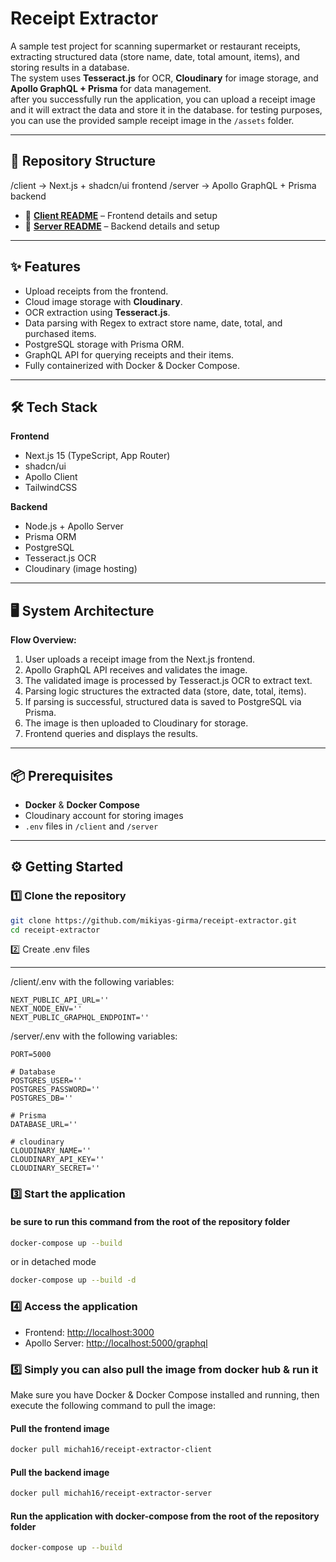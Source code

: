 # Receipt Extractor

A sample test project for scanning supermarket or restaurant receipts, extracting structured data (store name, date, total amount, items), and storing results in a database.  
The system uses **Tesseract.js** for OCR, **Cloudinary** for image storage, and **Apollo GraphQL + Prisma** for data management.  
after you successfully run the application, you can upload a receipt image and it will extract the data and store it in the database. for testing purposes, you can use the provided sample receipt image in the `/assets` folder.


---

## 📂 Repository Structure

/client → Next.js + shadcn/ui frontend
/server → Apollo GraphQL + Prisma backend


- 📄 **[Client README](./client/README.md)** – Frontend details and setup  
- 📄 **[Server README](./server/README.md)** – Backend details and setup  

---

## ✨ Features

- Upload receipts from the frontend.
- Cloud image storage with **Cloudinary**.
- OCR extraction using **Tesseract.js**.
- Data parsing with Regex to extract store name, date, total, and purchased items.
- PostgreSQL storage with Prisma ORM.
- GraphQL API for querying receipts and their items.
- Fully containerized with Docker & Docker Compose.

---

## 🛠 Tech Stack

**Frontend**
- Next.js 15 (TypeScript, App Router)
- shadcn/ui
- Apollo Client
- TailwindCSS

**Backend**
- Node.js + Apollo Server
- Prisma ORM
- PostgreSQL
- Tesseract.js OCR
- Cloudinary (image hosting)

---

## 🖥 System Architecture

<!-- The following diagram shows how the components interact: -->

<!-- ![System Architecture](./root_readme_architecture.png) -->

**Flow Overview:**
1. User uploads a receipt image from the Next.js frontend.
2. Apollo GraphQL API receives and validates the image.
3. The validated image is processed by Tesseract.js OCR to extract text.
4. Parsing logic structures the extracted data (store, date, total, items).
5. If parsing is successful, structured data is saved to PostgreSQL via Prisma.
6. The image is then uploaded to Cloudinary for storage.
7. Frontend queries and displays the results.

---

## 📦 Prerequisites

- **Docker** & **Docker Compose**
- Cloudinary account for storing images
- `.env` files in `/client` and `/server`

---

## ⚙️ Getting Started

### 1️⃣ Clone the repository
```bash
git clone https://github.com/mikiyas-girma/receipt-extractor.git
cd receipt-extractor
```
2️⃣ Create .env files

---

/client/.env with the following variables:
```env
NEXT_PUBLIC_API_URL=''
NEXT_NODE_ENV=''
NEXT_PUBLIC_GRAPHQL_ENDPOINT=''
```

/server/.env with the following variables:
```env
PORT=5000

# Database
POSTGRES_USER=''
POSTGRES_PASSWORD=''
POSTGRES_DB=''

# Prisma
DATABASE_URL=''

# cloudinary
CLOUDINARY_NAME=''
CLOUDINARY_API_KEY=''
CLOUDINARY_SECRET=''

```
### 3️⃣ Start the application
#### be sure to run this command from the root of the repository folder
```bash
docker-compose up --build
```
or in detached mode
```bash
docker-compose up --build -d
```

### 4️⃣ Access the application
- Frontend: [http://localhost:3000](http://localhost:3000)
- Apollo Server: [http://localhost:5000/graphql](http://localhost:5000/graphql)


### 5️⃣ Simply you can also pull the image from docker hub & run it
Make sure you have Docker & Docker Compose installed and running, 
then execute the following command to pull the image:

#### Pull the frontend image
```bash
docker pull michah16/receipt-extractor-client
```

#### Pull the backend image
```bash
docker pull michah16/receipt-extractor-server
```

#### Run the application with docker-compose from the root of the repository folder
```bash
docker-compose up --build
```
